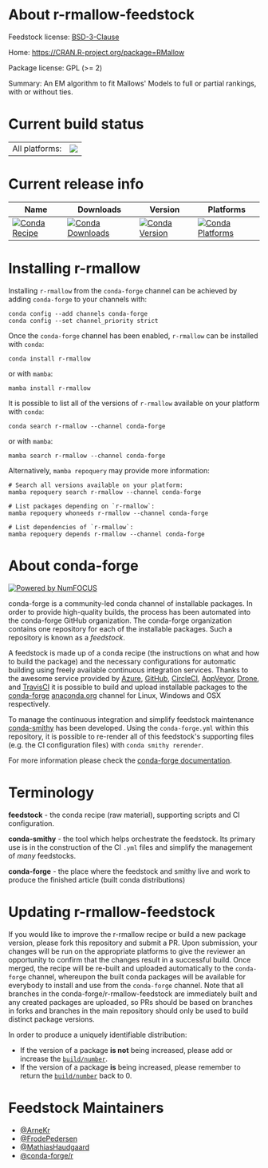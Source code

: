 About r-rmallow-feedstock
=========================

Feedstock license: [BSD-3-Clause](https://github.com/conda-forge/r-rmallow-feedstock/blob/main/LICENSE.txt)

Home: https://CRAN.R-project.org/package=RMallow

Package license: GPL (>= 2)

Summary: An EM algorithm to fit Mallows' Models to full or partial rankings, with or without ties.

Current build status
====================


<table><tr><td>All platforms:</td>
    <td>
      <a href="https://dev.azure.com/conda-forge/feedstock-builds/_build/latest?definitionId=4547&branchName=main">
        <img src="https://dev.azure.com/conda-forge/feedstock-builds/_apis/build/status/r-rmallow-feedstock?branchName=main">
      </a>
    </td>
  </tr>
</table>

Current release info
====================

| Name | Downloads | Version | Platforms |
| --- | --- | --- | --- |
| [![Conda Recipe](https://img.shields.io/badge/recipe-r--rmallow-green.svg)](https://anaconda.org/conda-forge/r-rmallow) | [![Conda Downloads](https://img.shields.io/conda/dn/conda-forge/r-rmallow.svg)](https://anaconda.org/conda-forge/r-rmallow) | [![Conda Version](https://img.shields.io/conda/vn/conda-forge/r-rmallow.svg)](https://anaconda.org/conda-forge/r-rmallow) | [![Conda Platforms](https://img.shields.io/conda/pn/conda-forge/r-rmallow.svg)](https://anaconda.org/conda-forge/r-rmallow) |

Installing r-rmallow
====================

Installing `r-rmallow` from the `conda-forge` channel can be achieved by adding `conda-forge` to your channels with:

```
conda config --add channels conda-forge
conda config --set channel_priority strict
```

Once the `conda-forge` channel has been enabled, `r-rmallow` can be installed with `conda`:

```
conda install r-rmallow
```

or with `mamba`:

```
mamba install r-rmallow
```

It is possible to list all of the versions of `r-rmallow` available on your platform with `conda`:

```
conda search r-rmallow --channel conda-forge
```

or with `mamba`:

```
mamba search r-rmallow --channel conda-forge
```

Alternatively, `mamba repoquery` may provide more information:

```
# Search all versions available on your platform:
mamba repoquery search r-rmallow --channel conda-forge

# List packages depending on `r-rmallow`:
mamba repoquery whoneeds r-rmallow --channel conda-forge

# List dependencies of `r-rmallow`:
mamba repoquery depends r-rmallow --channel conda-forge
```


About conda-forge
=================

[![Powered by
NumFOCUS](https://img.shields.io/badge/powered%20by-NumFOCUS-orange.svg?style=flat&colorA=E1523D&colorB=007D8A)](https://numfocus.org)

conda-forge is a community-led conda channel of installable packages.
In order to provide high-quality builds, the process has been automated into the
conda-forge GitHub organization. The conda-forge organization contains one repository
for each of the installable packages. Such a repository is known as a *feedstock*.

A feedstock is made up of a conda recipe (the instructions on what and how to build
the package) and the necessary configurations for automatic building using freely
available continuous integration services. Thanks to the awesome service provided by
[Azure](https://azure.microsoft.com/en-us/services/devops/), [GitHub](https://github.com/),
[CircleCI](https://circleci.com/), [AppVeyor](https://www.appveyor.com/),
[Drone](https://cloud.drone.io/welcome), and [TravisCI](https://travis-ci.com/)
it is possible to build and upload installable packages to the
[conda-forge](https://anaconda.org/conda-forge) [anaconda.org](https://anaconda.org/)
channel for Linux, Windows and OSX respectively.

To manage the continuous integration and simplify feedstock maintenance
[conda-smithy](https://github.com/conda-forge/conda-smithy) has been developed.
Using the ``conda-forge.yml`` within this repository, it is possible to re-render all of
this feedstock's supporting files (e.g. the CI configuration files) with ``conda smithy rerender``.

For more information please check the [conda-forge documentation](https://conda-forge.org/docs/).

Terminology
===========

**feedstock** - the conda recipe (raw material), supporting scripts and CI configuration.

**conda-smithy** - the tool which helps orchestrate the feedstock.
                   Its primary use is in the construction of the CI ``.yml`` files
                   and simplify the management of *many* feedstocks.

**conda-forge** - the place where the feedstock and smithy live and work to
                  produce the finished article (built conda distributions)


Updating r-rmallow-feedstock
============================

If you would like to improve the r-rmallow recipe or build a new
package version, please fork this repository and submit a PR. Upon submission,
your changes will be run on the appropriate platforms to give the reviewer an
opportunity to confirm that the changes result in a successful build. Once
merged, the recipe will be re-built and uploaded automatically to the
`conda-forge` channel, whereupon the built conda packages will be available for
everybody to install and use from the `conda-forge` channel.
Note that all branches in the conda-forge/r-rmallow-feedstock are
immediately built and any created packages are uploaded, so PRs should be based
on branches in forks and branches in the main repository should only be used to
build distinct package versions.

In order to produce a uniquely identifiable distribution:
 * If the version of a package **is not** being increased, please add or increase
   the [``build/number``](https://docs.conda.io/projects/conda-build/en/latest/resources/define-metadata.html#build-number-and-string).
 * If the version of a package **is** being increased, please remember to return
   the [``build/number``](https://docs.conda.io/projects/conda-build/en/latest/resources/define-metadata.html#build-number-and-string)
   back to 0.

Feedstock Maintainers
=====================

* [@ArneKr](https://github.com/ArneKr/)
* [@FrodePedersen](https://github.com/FrodePedersen/)
* [@MathiasHaudgaard](https://github.com/MathiasHaudgaard/)
* [@conda-forge/r](https://github.com/conda-forge/r/)

